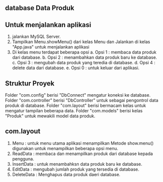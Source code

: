 ## database Data Produk

## Untuk menjalankan aplikasi
1. jalankan MySQL Server.
2. Tampilkan Menu.showMenu() dari kelas Menu dan Jalankan di kelas "App.java" untuk menjalankan aplikasi
3. Di kelas menu terdapat beberapa opsi
    a. Opsi 1 : membaca data produk dari database.
    b. Opsi 2 : menambahkan data produk baru ke database.
    c. Opsi 3 : mengubah data produk yang teredia di database.
    d. Opsi 4 : delete data dari database.
    e. Opsi 0 : untuk keluar dari aplikasi.

## Struktur Proyek
Folder "com.config" berisi "DbConnect" mengatur koneksi ke database.
Folder "com.controller" berisi "DbController" untuk sebagai pengontrol data produk di database.
Folder "com.layout" berisi bermacam kelas untuk mengatur tampilan beberapa data.
Folder "com.models" berisi kelas "Produk" untuk mewakili model data produk.

## com.layout
1. Menu : untuk menu utama aplikasi menampilkan Metode show.menu() digunakan untuk menampilkan beberapa opsi menu.
2. ReadData : membaca dan menampilkan produk dari database kepada pengguna.
3. InsertData : untuk menambahksn data produk baru ke database.
4. EditData : mengubah jumlah produk yang tersedia di database.
5. DeleteData : Menghapus data produk daeri database.